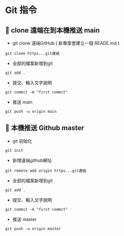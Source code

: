 # Git 指令

## :pushpin: clone 遠端在到本機推送 main

- git clone 遠端GitHub ( 新專案會建立一個 READE.md )

``` shell
git clone https...git連結
```

- 全部的檔案新增到git
``` shell
git add .
```

- 提交、輸入文字說明
``` shell
git commit -m "first commit"
```

- 推送 main
``` shell
git push -u origin main
```

## :pushpin: 本機推送 Github master

- git 初始化

``` shell
git init  
```

- 新增遠端github網址
``` shell
git remote add origin https...git連結
```

- 全部的檔案新增到git
``` shell
git add .
```

- 提交、輸入文字說明
``` shell
git commit -m "first commit"
```

- 推送 master
``` shell
git push -u origin master
```

